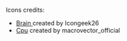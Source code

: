 Icons credits:
- [Brain ](https://www.flaticon.com/free-icons/cpu) created by Icongeek26
- [Cpu](https://www.freepik.com/free-vector/brain-icons-flat_4663387.htm#query=brain&position=5&from_view=search&track=sph) created by macrovector_official